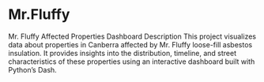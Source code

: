 # Mr.Fluffy
Mr. Fluffy Affected Properties Dashboard  Description  This project visualizes data about properties in Canberra affected by Mr. Fluffy loose-fill asbestos insulation. It provides insights into the distribution, timeline, and street characteristics of these properties using an interactive dashboard built with Python’s Dash.
